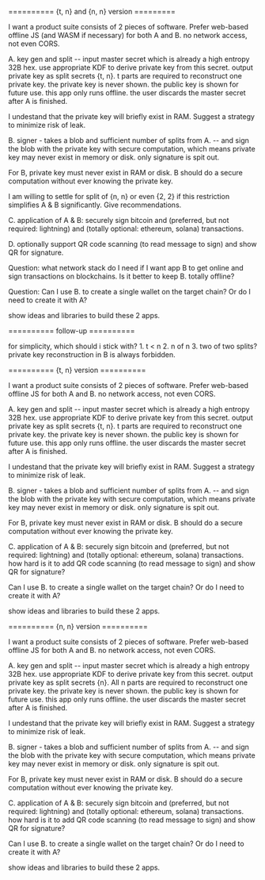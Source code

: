 ========== {t, n} and {n, n} version =========

I want a product suite consists of 2 pieces of software.
Prefer web-based offline JS (and WASM if necessary) for both A and B. no network access, not even CORS.

A. key gen and split -- input master secret which is already a high entropy 32B hex. use appropriate KDF to derive private key from this secret. output private key as split secrets {t, n}. t parts are required to reconstruct one private key. the private key is never shown. the public key is shown for future use. this app only runs offline. the user discards the master secret after A is finished.

I undestand that the private key will briefly exist in RAM. Suggest a strategy to minimize risk of leak.

B. signer - takes a blob and sufficient number of splits from A. -- and sign the blob with the private key with secure computation, which means private key may never exist in memory or disk. only signature is spit out.

For B, private key must never exist in RAM or disk. B should do a secure computation without ever knowing the private key.

I am willing to settle for split of {n, n} or even {2, 2} if this restriction simplifies A & B significantly. Give recommendations.

C. application of A & B: securely sign bitcoin and (preferred, but not required: lightning) and (totally optional: ethereum, solana) transactions.

D. optionally support QR code scanning (to read message to sign) and show QR for signature.

Question: what network stack do I need if I want app B to get online and sign transactions on blockchains. Is it better to keep B. totally offline?

Question: Can I use B. to create a single wallet on the target chain? Or do I need to create it with A?

show ideas and libraries to build these 2 apps.

========== follow-up ==========

for simplicity, which should i stick with? 1. t < n 2. n of n 3. two of two splits? private key reconstruction in B is always forbidden.

========== {t, n} version ==========

I want a product suite consists of 2 pieces of software.
Prefer web-based offline JS for both A and B. no network access, not even CORS.

A. key gen and split -- input master secret which is already a high entropy 32B hex. use appropriate KDF to derive private key from this secret. output private key as split secrets {t, n}. t parts are required to reconstruct one private key. the private key is never shown. the public key is shown for future use. this app only runs offline. the user discards the master secret after A is finished.

I undestand that the private key will briefly exist in RAM. Suggest a strategy to minimize risk of leak.

B. signer - takes a blob and sufficient number of splits from A. -- and sign the blob with the private key with secure computation, which means private key may never exist in memory or disk. only signature is spit out.

For B, private key must never exist in RAM or disk. B should do a secure computation without ever knowing the private key.

C. application of A & B: securely sign bitcoin and (preferred, but not required: lightning) and (totally optional: ethereum, solana) transactions. how hard is it to add QR code scanning (to read message to sign) and show QR for signature?

Can I use B. to create a single wallet on the target chain? Or do I need to create it with A?

show ideas and libraries to build these 2 apps.

========== {n, n} version ==========

I want a product suite consists of 2 pieces of software.
Prefer web-based offline JS for both A and B. no network access, not even CORS.

A. key gen and split -- input master secret which is already a high entropy 32B hex. use appropriate KDF to derive private key from this secret. output private key as split secrets {n}. All n parts are required to reconstruct one private key. the private key is never shown. the public key is shown for future use. this app only runs offline. the user discards the master secret after A is finished.

I undestand that the private key will briefly exist in RAM. Suggest a strategy to minimize risk of leak.

B. signer - takes a blob and sufficient number of splits from A. -- and sign the blob with the private key with secure computation, which means private key may never exist in memory or disk. only signature is spit out.

For B, private key must never exist in RAM or disk. B should do a secure computation without ever knowing the private key.

C. application of A & B: securely sign bitcoin and (preferred, but not required: lightning) and (totally optional: ethereum, solana) transactions. how hard is it to add QR code scanning (to read message to sign) and show QR for signature?

Can I use B. to create a single wallet on the target chain? Or do I need to create it with A?

show ideas and libraries to build these 2 apps.

